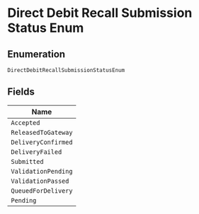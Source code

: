 
# Direct Debit Recall Submission Status Enum

## Enumeration

`DirectDebitRecallSubmissionStatusEnum`

## Fields

| Name |
|  --- |
| `Accepted` |
| `ReleasedToGateway` |
| `DeliveryConfirmed` |
| `DeliveryFailed` |
| `Submitted` |
| `ValidationPending` |
| `ValidationPassed` |
| `QueuedForDelivery` |
| `Pending` |

